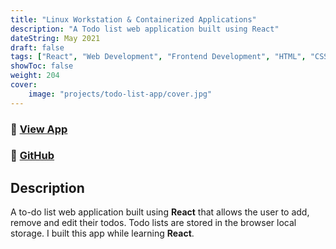 ```yaml
---
title: "Linux Workstation & Containerized Applications"
description: "A Todo list web application built using React"
dateString: May 2021
draft: false
tags: ["React", "Web Development", "Frontend Development", "HTML", "CSS", "JavaScript"]
showToc: false
weight: 204
cover:
    image: "projects/todo-list-app/cover.jpg"
--- 
```

### 🔗 [View App](https://arkalim-todo-list.netlify.app)
### 🔗 [GitHub](https://github.com/arkalim/todo-list-app)

## Description

A to-do list web application built using **React** that allows the user to add, remove and edit their todos. Todo lists are stored in the browser local storage. I built this app while learning **React**.